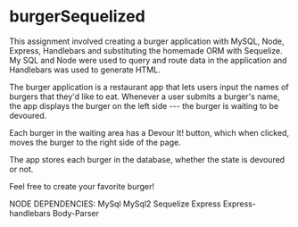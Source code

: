 # burgerSequelized
This assignment involved creating a burger application with MySQL, Node, Express, Handlebars and substituting the homemade ORM with Sequelize.
My SQL and Node were used to query and route data in the application and Handlebars was used to generate HTML.

The burger application is a restaurant app that lets users input the names of burgers that they'd like to eat.
Whenever a user submits a burger's name, the app displays the burger on the left side --- the burger is waiting to be devoured.

Each burger in the waiting area has a Devour It! button, which when clicked, moves the burger to the right side of the page.

The app stores each burger in the database, whether the state is devoured or not.


Feel free to create your favorite burger!


NODE DEPENDENCIES:
MySql
MySql2
Sequelize
Express
Express-handlebars
Body-Parser